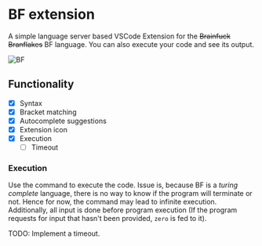# BF extension

A simple language server based VSCode Extension for the ~~Brainfuck~~ ~~Branflakes~~ BF language. You can also execute your code and see its output.

![BF](https://chrisvrose.github.io/static/projects/screenshots/bf-server.png)
## Functionality

- [X] Syntax
- [X] Bracket matching
- [X] Autocomplete suggestions
- [X] Extension icon
- [X] Execution
  - [ ] Timeout

### Execution

Use the command to execute the code. 
Issue is, because BF is a *turing complete* language, there is no way to know if the program will terminate or not. Hence for now, the command may lead to infinite execution. 
Additionally, all input is done before program execution (If the program requests for input that hasn't been provided, `zero` is fed to it).

TODO: Implement a timeout.
